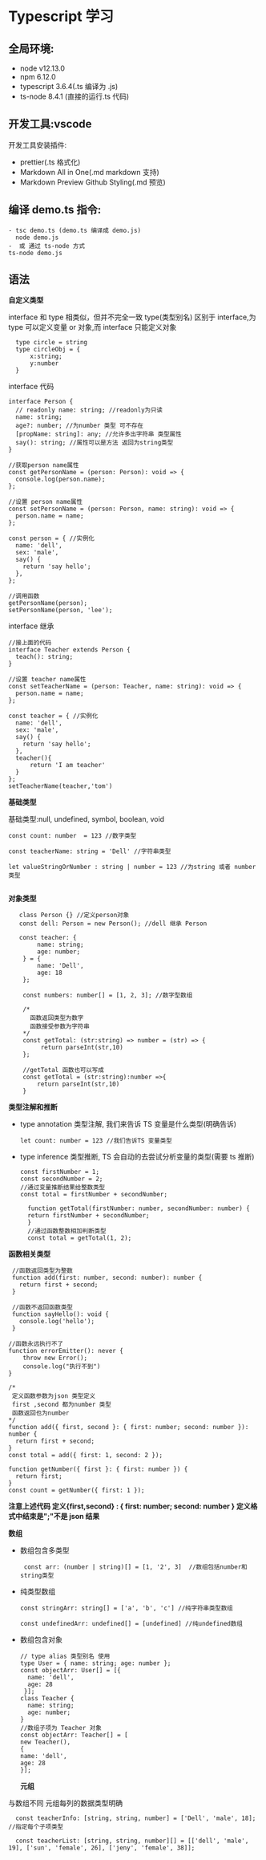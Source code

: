 # Typescript 学习

## 全局环境:

- node v12.13.0
- npm 6.12.0
- typescript 3.6.4(.ts 编译为 .js)
- ts-node 8.4.1 (直接的运行.ts 代码)

## 开发工具:vscode

开发工具安装插件:

- prettier(.ts 格式化)
- Markdown All in One(.md markdown 支持)
- Markdown Preview Github Styling(.md 预览)

## 编译 demo.ts 指令:

```
- tsc demo.ts (demo.ts 编译成 demo.js)
  node demo.js
-  或 通过 ts-node 方式
ts-node demo.js
```

## 语法

**自定义类型**

interface 和 type 相类似，但并不完全一致 type(类型别名) 区别于 interface,为 type 可以定义变量 or 对象,而 interface 只能定义对象

```
  type circle = string
  type circleObj = {
      x:string;
      y:number
  }
```

interface 代码

```
interface Person {
  // readonly name: string; //readonly为只读
  name: string;
  age?: number; //为number 类型 可不存在
  [propName: string]: any; //允许多出字符串 类型属性
  say(): string; //属性可以是方法 返回为string类型
}

//获取person name属性
const getPersonName = (person: Person): void => {
  console.log(person.name);
};

//设置 person name属性
const setPersonName = (person: Person, name: string): void => {
  person.name = name;
};

const person = { //实例化
  name: 'dell',
  sex: 'male',
  say() {
    return 'say hello';
  },
};

//调用函数
getPersonName(person);
setPersonName(person, 'lee');
```

interface 继承

```
//接上面的代码
interface Teacher extends Person {
  teach(): string;
}

//设置 teacher name属性
const setTeacherName = (person: Teacher, name: string): void => {
  person.name = name;
};

const teacher = { //实例化
  name: 'dell',
  sex: 'male',
  say() {
    return 'say hello';
  },
  teacher(){
      return 'I am teacher'
  }
};
setTeacherName(teacher,'tom')

```

**基础类型**

基础类型:null, undefined, symbol, boolean, void

```
const count: number  = 123 //数字类型

const teacherName: string = 'Dell' //字符串类型

let valueStringOrNumber : string | number = 123 //为string 或者 number 类型


```

**对象类型**

```
   class Person {} //定义person对象
   const dell: Person = new Person(); //dell 继承 Person

   const teacher: {
        name: string;
        age: number;
    } = {
        name: 'Dell',
        age: 18
    };

    const numbers: number[] = [1, 2, 3]; //数字型数组

    /*
      函数返回类型为数字
      函数接受参数为字符串
    */
    const getTotal: (str:string) => number = (str) => {
         return parseInt(str,10)
    };

    //getTotal 函数也可以写成
    const getTotal = (str:string):number =>{
        return parseInt(str,10)
    }

```

**类型注解和推断**

- type annotation 类型注解, 我们来告诉 TS 变量是什么类型(明确告诉)
  ```
  let count: number = 123 //我们告诉TS 变量类型
  ```
- type inference 类型推断, TS 会自动的去尝试分析变量的类型(需要 ts 推断)

  ```
  const firstNumber = 1;
  const secondNumber = 2;
  //通过变量推断结果给整数类型
  const total = firstNumber + secondNumber;

    function getTotal(firstNumber: number, secondNumber: number) {
    return firstNumber + secondNumber;
    }
    //通过函数整数相加判断类型
    const total = getTotal(1, 2);
  ```

**函数相关类型**

```
 //函数返回类型为整数
 function add(first: number, second: number): number {
   return first + second;
 }

 //函数不返回函数类型
 function sayHello(): void {
   console.log('hello');
 }

//函数永远执行不了
function errorEmitter(): never {
    throw new Error();
    console.log("执行不到")
}

/*
 定义函数参数为json 类型定义
 first ,second 都为number 类型
 函数返回也为number
*/
function add({ first, second }: { first: number; second: number }): number {
  return first + second;
}
const total = add({ first: 1, second: 2 });

function getNumber({ first }: { first: number }) {
  return first;
}
const count = getNumber({ first: 1 });

```

**注意上述代码 定义{first,second} : { first: number; second: number } 定义格式中结束是";"不是 json 结果**

**数组**

- 数组包含多类型

  ```
   const arr: (number | string)[] = [1, '2', 3]  //数组包括number和string类型
  ```

- 纯类型数组

  ```
  const stringArr: string[] = ['a', 'b', 'c'] //纯字符串类型数组

  const undefinedArr: undefined[] = [undefined] //纯undefined数组
  ```

- 数组包含对象

  ```
  // type alias 类型别名 使用
  type User = { name: string; age: number };
  const objectArr: User[] = [{
    name: 'dell',
    age: 28
   }];
  class Teacher {
    name: string;
    age: number;
  }
  //数组子项为 Teacher 对象
  const objectArr: Teacher[] = [
  new Teacher(),
  {
  name: 'dell',
  age: 28
  }];
  ```

  **元组**

与数组不同 元组每列的数据类型明确

```
  const teacherInfo: [string, string, number] = ['Dell', 'male', 18]; //指定每个子项类型

  const teacherList: [string, string, number][] = [['dell', 'male', 19], ['sun', 'female', 26], ['jeny', 'female', 38]];

```
